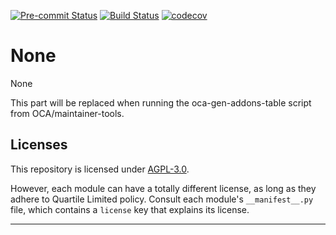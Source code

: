 
<!-- /!\ Non OCA Context : Set here the badge of your runbot / runboat instance. -->
[![Pre-commit Status](https://github.com/qrtl/oaw-custom/actions/workflows/pre-commit.yml/badge.svg?branch=12.0)](https://github.com/qrtl/oaw-custom/actions/workflows/pre-commit.yml?query=branch%3A12.0)
[![Build Status](https://github.com/qrtl/oaw-custom/actions/workflows/test.yml/badge.svg?branch=12.0)](https://github.com/qrtl/oaw-custom/actions/workflows/test.yml?query=branch%3A12.0)
[![codecov](https://codecov.io/gh/qrtl/oaw-custom/branch/12.0/graph/badge.svg)](https://codecov.io/gh/qrtl/oaw-custom)
<!-- /!\ Non OCA Context : Set here the badge of your translation instance. -->

<!-- /!\ do not modify above this line -->

# None

None

<!-- /!\ do not modify below this line -->

<!-- prettier-ignore-start -->

[//]: # (addons)

This part will be replaced when running the oca-gen-addons-table script from OCA/maintainer-tools.

[//]: # (end addons)

<!-- prettier-ignore-end -->

## Licenses

This repository is licensed under [AGPL-3.0](LICENSE).

However, each module can have a totally different license, as long as they adhere to Quartile Limited
policy. Consult each module's `__manifest__.py` file, which contains a `license` key
that explains its license.

----
<!-- /!\ Non OCA Context : Set here the full description of your organization. -->
